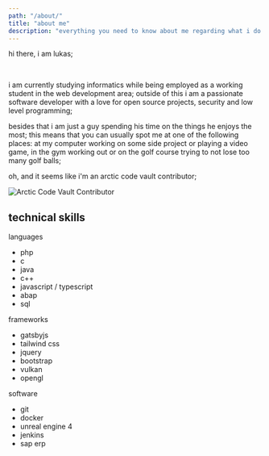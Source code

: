 ```yaml
---
path: "/about/"
title: "about me"
description: "everything you need to know about me regarding what i do and what i like"
---
```


<section>
    <p>hi there, i am lukas;</p>
    <br>
    <p>
    i am currently studying informatics while being employed as a working student in the web development area; outside of this i am a passionate software developer with a love for open source projects, security and low level programming;
    </p>
    <p>
    besides that i am just a guy spending his time on the things he enjoys the most; this means that you can usually spot me at one of the following places: at my computer working on some side project or playing a video game, in the gym working out or on the golf course trying to not lose too many golf balls;
    </p>
    <p>oh, and it seems like i'm an arctic code vault contributor;</p>
    <img src="/images/arctic_code_vault.png" alt="Arctic Code Vault Contributor">
</section>

<section>
    <h2>technical skills</h2>
    <p>languages</p>
    <ul>
        <li>php</li>
        <li>c</li>
        <li>java</li>
        <li>c++</li>
        <li>javascript / typescript</li>
        <li>abap</li>
        <li>sql</li>
    </ul>
    <p>frameworks</p>
    <ul>
        <li>gatsbyjs</li>
        <li>tailwind css</li>
        <li>jquery</li>
        <li>bootstrap</li>
        <li>vulkan</li>
        <li>opengl</li>
    </ul>
    <p>software</p>
    <ul>
        <li>git</li>
        <li>docker</li>
        <li>unreal engine 4</li>
        <li>jenkins</li>
        <li>sap erp</li>
    </ul>
</section>
